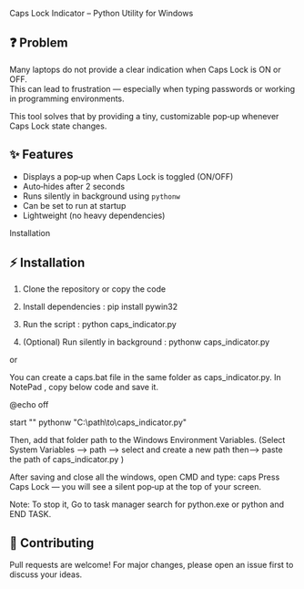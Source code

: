Caps Lock Indicator – Python Utility for Windows

## ❓ Problem
Many laptops do not provide a clear indication when Caps Lock is ON or OFF.  
This can lead to frustration — especially when typing passwords or working in programming environments.

This tool solves that by providing a tiny, customizable pop‑up whenever Caps Lock state changes.

## ✨ Features
- Displays a pop‑up when Caps Lock is toggled (ON/OFF)
- Auto‑hides after 2 seconds
- Runs silently in background using `pythonw`
- Can be set to run at startup
- Lightweight (no heavy dependencies)

Installation
## ⚡ Installation
1. Clone the repository or copy the code

2. Install dependencies :   pip install pywin32

3. Run the script : python caps_indicator.py

4. (Optional) Run silently in background : pythonw caps_indicator.py

or 

You can create a caps.bat file in the same folder as caps_indicator.py.
In NotePad , copy below code and save it.

@echo off

start "" pythonw "C:\path\to\caps_indicator.py"

Then, add that folder path to the Windows Environment Variables. (Select System Variables --> path --> select and create a new path then-->  paste the path  of caps_indicator.py )

After saving and close all the windows, open CMD and type:    caps
Press Caps Lock — you will see a silent pop‑up at the top of your screen.

Note: To stop it, Go to task manager search for python.exe or python and END TASK.

## 🤝 Contributing
Pull requests are welcome! For major changes, please open an issue first to discuss your ideas.

